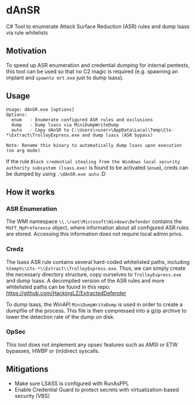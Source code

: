 # dAnSR

C# Tool to enumerate Attack Surface Reduction (ASR) rules and dump lsass via rule whitelists

## Motivation
To speed up ASR enumeration and credential dumping for internal pentests, this tool can be used so that no C2 magic is required (e.g. spawning an implant and `spawnto mrt.exe` just to dump lsass).

## Usage
```
Usage: dAnSR.exe [options]
Options:
  enum   - Enumerate configured ASR rules and exclusions
  dump   - Dump lsass via MiniDumpWriteDump
  auto   - Copy dAnSR to C:\Users\<user>\AppData\Local\Temp\Ctx-*\Extract\TrolleyExpress.exe and dump lsass (ASR bypass)

Note: Rename this binary to automatically dump lsass upon execution (no arg mode)
```

If the rule `Block credential stealing from the Windows local security authority subsystem (lsass.exe)` is found to be activated (`enum`), creds can be dumped by using `.\dAnSR.exe auto` :D

## How it works
### ASR Enumeration
The WMI namespace `\\.\root\Microsoft\Windows\Defender` contains the `MSFT_MpPreference` object, where information about all configured ASR rules are stored. Accessing this information does not require local admin privs.

### Credz
The lsass ASR rule contains several hard-coded whitelisted paths, including `%temp%\\Ctx-*\\Extract\\TrolleyExpress.exe`. Thus, we can simply create the necessary directory structure, copy ourselves to `TrolleyExpress.exe` and dump lsass. A decompiled version of the ASR rules and more whitelisted paths can be found in this repo: https://github.com/HackingLZ/ExtractedDefender

To dump lsass, the WinAPI `MiniDumpWriteDump` is used in order to create a dumpfile of the process. This file is then compressed into a gzip archive to lower the detection rate of the dump on disk.

### OpSec
This tool does not implement any opsec features such as AMSI or ETW bypasses, HWBP or (in)direct syscalls.

## Mitigations
- Make sure LSASS is configured with RunAsPPL
- Enable Credential Guard to protect secrets with virtualization-based security (VBS)
